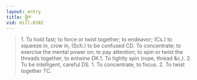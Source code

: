```yaml
---
layout: entry
title: སྒྲིམ་
vid: Hill:0382
---
```

> 1\. To hold fast; to force or twist together; to endeavor; (Cs\.) to squeeze in, crow in, (Sch\.) to be confused CD\. To concentrate; to exercise the mental power on; to pay attention; to spin or twist the threads together, to entwine DK\.1\. To tightly spin (rope, thread &c\.)\. 2\. To be intelligent, careful DS\. 1\. To concentrate, to focus\. 2\. To twist together TC\.


